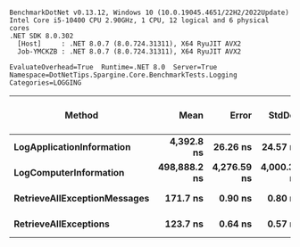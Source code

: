```

BenchmarkDotNet v0.13.12, Windows 10 (10.0.19045.4651/22H2/2022Update)
Intel Core i5-10400 CPU 2.90GHz, 1 CPU, 12 logical and 6 physical cores
.NET SDK 8.0.302
  [Host]     : .NET 8.0.7 (8.0.724.31311), X64 RyuJIT AVX2
  Job-YMCKZB : .NET 8.0.7 (8.0.724.31311), X64 RyuJIT AVX2

EvaluateOverhead=True  Runtime=.NET 8.0  Server=True  
Namespace=DotNetTips.Spargine.Core.BenchmarkTests.Logging  Categories=LOGGING  

```
| Method                       | Mean         | Error       | StdDev      | StdErr      | Min          | Q1           | Median       | Q3           | Max          | Op/s        | CI99.9% Margin | Iterations | Kurtosis | MValue | Skewness | Rank | LogicalGroup | Baseline | Completed Work Items | Lock Contentions | Gen0   | Code Size | Exceptions | Allocated |
|----------------------------- |-------------:|------------:|------------:|------------:|-------------:|-------------:|-------------:|-------------:|-------------:|------------:|---------------:|-----------:|---------:|-------:|---------:|-----:|------------- |--------- |---------------------:|-----------------:|-------:|----------:|-----------:|----------:|
| **LogApplicationInformation**    |   **4,392.8 ns** |    **26.26 ns** |    **24.57 ns** |     **6.34 ns** |   **4,352.3 ns** |   **4,377.5 ns** |   **4,392.7 ns** |   **4,408.5 ns** |   **4,439.0 ns** |   **227,643.8** |     **26.2637 ns** |      **15.00** |    **1.979** |  **2.000** |  **-0.0397** |    **3** | *****            | **No**       |                    **-** |                **-** | **0.0458** |   **8,310 B** |          **-** |    **4664 B** |
| **LogComputerInformation**       | **498,888.2 ns** | **4,276.59 ns** | **4,000.32 ns** | **1,032.88 ns** | **493,628.8 ns** | **496,452.8 ns** | **497,341.1 ns** | **501,579.4 ns** | **505,847.2 ns** |     **2,004.5** |  **4,276.5860 ns** |      **15.00** |    **1.804** |  **2.000** |   **0.4169** |    **4** | *****            | **No**       |                    **-** |                **-** |      **-** |   **7,728 B** |          **-** |   **37534 B** |
| **RetrieveAllExceptionMessages** |     **171.7 ns** |     **0.90 ns** |     **0.80 ns** |     **0.21 ns** |     **170.3 ns** |     **170.8 ns** |     **172.0 ns** |     **172.3 ns** |     **172.6 ns** | **5,824,918.3** |      **0.9045 ns** |      **14.00** |    **1.485** |  **2.000** |  **-0.4743** |    **2** | *****            | **No**       |                    **-** |                **-** | **0.0067** |   **1,590 B** |          **-** |     **624 B** |
| **RetrieveAllExceptions**        |     **123.7 ns** |     **0.64 ns** |     **0.57 ns** |     **0.15 ns** |     **122.8 ns** |     **123.2 ns** |     **123.8 ns** |     **124.2 ns** |     **124.5 ns** | **8,082,484.8** |      **0.6445 ns** |      **14.00** |    **1.409** |  **2.000** |   **0.0018** |    **1** | *****            | **No**       |                    **-** |                **-** | **0.0052** |     **485 B** |          **-** |     **488 B** |
